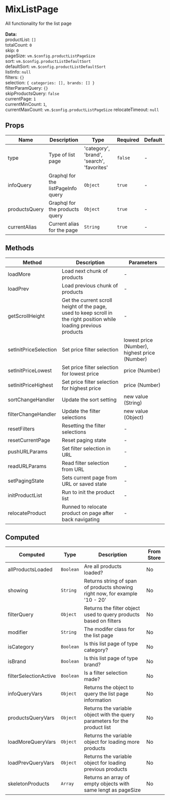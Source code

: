 # MixListPage

All functionality for the list page<br><br> **Data:**<br> productList: `[]`<br> totalCount: `0`<br> skip: `0`<br> pageSize: `vm.$config.productListPageSize`<br> sort: `vm.$config.productListDefaultSort`<br> defaultSort: `vm.$config.productListDefaultSort`<br> listInfo: `null`<br> filters: `{}`<br> selection: `{ categories: [], brands: [] }`<br> filterParamQuery: `{}`<br> skipProductsQuery: `false`<br> currentPage: `1`<br> currentMinCount: `1`,<br> currentMaxCount: `vm.$config.productListPageSize` relocateTimeout: `null`

## Props

<!-- @vuese:MixListPage:props:start -->
|Name|Description|Type|Required|Default|
|---|---|---|---|---|
|type|Type of list page|'category', 'brand', 'search', 'favorites'|`false`|-|
|infoQuery|Graphql for the listPageInfo query|`Object`|`true`|-|
|productsQuery|Graphql for the products query|`Object`|`true`|-|
|currentAlias|Current alias for the page|`String`|`true`|-|

<!-- @vuese:MixListPage:props:end -->


## Methods

<!-- @vuese:MixListPage:methods:start -->
|Method|Description|Parameters|
|---|---|---|
|loadMore|Load next chunk of products|-|
|loadPrev|Load previous chunk of products|-|
|getScrollHeight|Get the current scroll height of the page, used to keep scroll in the right position while loading previous products|-|
|setInitPriceSelection|Set price filter selection|lowest price (Number), highest price (Number)|
|setInitPriceLowest|Set price filter selection for lowest price|price (Number)|
|setInitPriceHighest|Set price filter selection for highest price|price (Number)|
|sortChangeHandler|Update the sort setting|new value (String)|
|filterChangeHandler|Update the filter selections|new value (Object)|
|resetFilters|Resetting the filter selections|-|
|resetCurrentPage|Reset paging state|-|
|pushURLParams|Set filter selection in URL|-|
|readURLParams|Read filter selection from URL|-|
|setPagingState|Sets current page from URL or saved state|-|
|initProductList|Run to init the product list|-|
|relocateProduct|Runned to relocate product on page after back navigating|-|

<!-- @vuese:MixListPage:methods:end -->


## Computed

<!-- @vuese:MixListPage:computed:start -->
|Computed|Type|Description|From Store|
|---|---|---|---|
|allProductsLoaded|`Boolean`|Are all products loaded?|No|
|showing|`String`|Returns string of span of products showing right now, for example '10 - 20'|No|
|filterQuery|`Object`|Returns the filter object used to query products based on filters|No|
|modifier|`String`|The modifer class for the list page|No|
|isCategory|`Boolean`|Is this list page of type category?|No|
|isBrand|`Boolean`|Is this list page of type brand?|No|
|filterSelectionActive|`Boolean`|Is a filter selection made?|No|
|infoQueryVars|`Object`|Returns the object to query the list page information|No|
|productsQueryVars|`Object`|Returns the variable object with the query parameters for the product list|No|
|loadMoreQueryVars|`Object`|Returns the variable object for loading more products|No|
|loadPrevQueryVars|`Object`|Returns the variable object for loading previous products|No|
|skeletonProducts|`Array`|Returns an array of empty objects with same lengt as pageSize|No|

<!-- @vuese:MixListPage:computed:end -->



